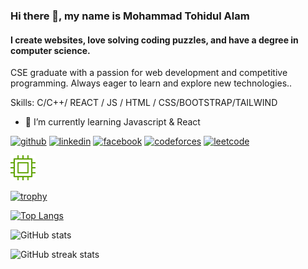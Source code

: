 ### Hi there 👋, my name is Mohammad Tohidul Alam
#### I create websites, love solving coding puzzles, and have a degree in computer science.
CSE graduate with a passion for web development and competitive programming. Always eager to learn and explore new technologies..

Skills: C/C++/ REACT / JS / HTML / CSS/BOOTSTRAP/TAILWIND

- 🌱 I’m currently learning Javascript & React 


[<img src='https://cdn.jsdelivr.net/npm/simple-icons@3.0.1/icons/github.svg' alt='github' height='40'>](https://github.com/Tohidul0)  [<img src='https://cdn.jsdelivr.net/npm/simple-icons@3.0.1/icons/linkedin.svg' alt='linkedin' height='40'>](https://www.linkedin.com/in/mohammad-tohidul-alam-361115265//)  [<img src='https://cdn.jsdelivr.net/npm/simple-icons@3.0.1/icons/facebook.svg' alt='facebook' height='40'>](https://www.facebook.com/profile.php?id=100009415096366)  [<img src='https://cdn.jsdelivr.net/npm/simple-icons@3.0.1/icons/codeforces.svg' alt='codeforces' height='40'>](https://codeforces.com/profile/Akilakil)  [<img src='https://cdn.jsdelivr.net/npm/simple-icons@3.0.1/icons/leetcode.svg' alt='leetcode' height='40'>](https://leetcode.com/Tohidul45/)  

<a href='https://docs.github.com/en/developers'><img src='https://raw.githubusercontent.com/acervenky/animated-github-badges/master/assets/devbadge.gif' width='40' height='40'></a> 

[![trophy](https://github-profile-trophy.vercel.app/?username=Tohidul0)](https://github.com/ryo-ma/github-profile-trophy)

[![Top Langs](https://github-readme-stats.vercel.app/api/top-langs/?username=Tohidul0)](https://github.com/anuraghazra/github-readme-stats)

![GitHub stats](https://github-readme-stats.vercel.app/api?username=Tohidul0&show_icons=true&count_private=true)  

![GitHub streak stats](https://streak-stats.demolab.com/?user=Tohidul0)  

